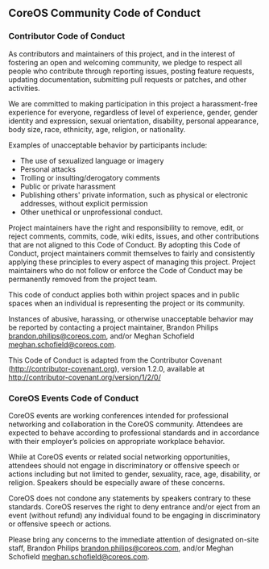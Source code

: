 ## CoreOS Community Code of Conduct

### Contributor Code of Conduct

As contributors and maintainers of this project, and in the interest of fostering an open and welcoming community, we pledge to respect all people who contribute through reporting issues, posting feature requests, updating documentation, submitting pull requests or patches, and other activities.

We are committed to making participation in this project a harassment-free experience for everyone, regardless of level of experience, gender, gender identity and expression, sexual orientation, disability, personal appearance, body size, race, ethnicity, age, religion, or nationality.

Examples of unacceptable behavior by participants include:

* The use of sexualized language or imagery
* Personal attacks
* Trolling or insulting/derogatory comments
* Public or private harassment
* Publishing others' private information, such as physical or electronic addresses, without explicit permission
* Other unethical or unprofessional conduct.

Project maintainers have the right and responsibility to remove, edit, or reject comments, commits, code, wiki edits, issues, and other contributions that are not aligned to this Code of Conduct. By adopting this Code of Conduct, project maintainers commit themselves to fairly and consistently applying these principles to every aspect of managing this project. Project maintainers who do not follow or enforce the Code of Conduct may be permanently removed from the project team.

This code of conduct applies both within project spaces and in public spaces when an individual is representing the project or its community.

Instances of abusive, harassing, or otherwise unacceptable behavior may be reported by contacting a project maintainer, Brandon Philips <brandon.philips@coreos.com>, and/or Meghan Schofield <meghan.schofield@coreos.com>.

This Code of Conduct is adapted from the Contributor Covenant (http://contributor-covenant.org), version 1.2.0, available at http://contributor-covenant.org/version/1/2/0/

### CoreOS Events Code of Conduct

CoreOS events are working conferences intended for professional networking and collaboration in the CoreOS community. Attendees are expected to behave according to professional standards and in accordance with their employer’s policies on appropriate workplace behavior.

While at CoreOS events or related social networking opportunities, attendees should not engage in discriminatory or offensive speech or actions including but not limited to gender, sexuality, race, age, disability, or religion. Speakers should be especially aware of these concerns.

CoreOS does not condone any statements by speakers contrary to these standards. CoreOS reserves the right to deny entrance and/or eject from an event (without refund) any individual found to be engaging in discriminatory or offensive speech or actions.

Please bring any concerns to the immediate attention of designated on-site staff, Brandon Philips <brandon.philips@coreos.com>, and/or Meghan Schofield <meghan.schofield@coreos.com>.
